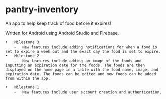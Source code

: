 # pantry-inventory
An app to help keep track of food before it expires!

Written for Android using Android Studio and Firebase.

	•	Milestone 3
		⁃	New features include adding notifications for when a food is set to expire a week out and the exact day the food is set to expire.
 	•	Milestone 2
		⁃	New features include adding an image of the foods and inputting an expiration date for the foods. The foods are then displayed on the home page in a table with the food name, image, and expiration date. The foods can be edited and new foods can be added from within the app.

	•	Milestone 1
		⁃	New features include user account creation and authentication.
